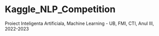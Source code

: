 # Kaggle_NLP_Competition
Proiect Inteligenta Artificiala, Machine Learning - UB, FMI, CTI, Anul III, 2022-2023 
